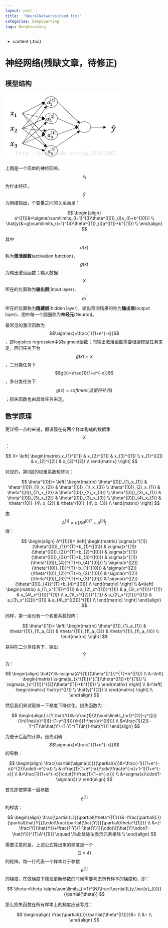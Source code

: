 ```yaml
---
layout: post
title:  "NeuralNetworks(need fix)"
categories: DeepLearning
tags: DeepLearning
---
```


* content
{:toc}
# 神经网络(残缺文章，待修正)

## 模型结构

![](/img/20170919152906221.png)

上图是一个简单的神经网络，$$x_{i}$$为样本特征，$$\hat{y}$$为网络输出，个变量之间的关系满足：

$$
\begin{align}
a^{[1]}&=\sigma(\sum\limits_{i=1}^{3}\theta^{[0]}_{i}x_{i}+b^{[0]}) \\
\hat{y}&=g(\sum\limits_{i=1}^{4}\theta^{[1]}_{i}a^{[1]}+b^{[1]}) \\
\end{align}
$$

其中$$\sigma(x)$$称为**激活函数**(activation function)，$$g(x)$$为输出激活函数；输入数据$$X$$所在的位置称为**输出层**(input layer)，$$a_{i}^{j}$$所在的位置称为**隐藏层**(hidden layer)，输出预测结果的称为**输出层**(output layer)，图中每一个圆圈称为**神经元**(Neuron)。

最常见的激活函数为$$\sigma(x)=\frac{1}{1+e^{-x}}$$，即logistics regression中的sigmoid函数；而输出激活函数需要根据模型任务来定，回归任务下为$$g(x)=x$$，二分类任务下$$g(x)=\frac{1}{1+e^{-x}}$$，多分类任务下$$g(x)=softmax(这里待补充)$$；损失函数也由具体任务来定。



## 数学原理

更详细一点的来说，假设现在有两个样本构成的数据集$$X$$：

$$
X=
\left[
\begin{matrix}
 x_{1}^{[1]} & x_{2}^{[1]} & x_{3}^{[1]} \\
x_{1}^{[2]} & x_{2}^{[2]} & x_{3}^{[2]} \\
\end{matrix}
\right]
$$

对应的，第0层的权重系数矩阵为：

$$
\theta^{[0]}=
\left[
\begin{matrix}
 \theta^{[0]}_{1\_x_{1}} & \theta^{[0]}_{1\_x_{2}} & \theta^{[0]}_{1\_x_{3}} \\
 \theta^{[0]}_{2\_x_{1}} & \theta^{[0]}_{2\_x_{2}} & \theta^{[0]}_{2\_x_{3}} \\
 \theta^{[0]}_{3\_x_{1}} & \theta^{[0]}_{3\_x_{2}} & \theta^{[0]}_{3\_x_{3}} \\
 \theta^{[0]}_{4\_x_{1}} & \theta^{[0]}_{4\_x_{2}} & \theta^{[0]}_{4\_x_{3}} \\
\end{matrix}
\right]
$$

由$$A^{[1]}={\sigma}(X{\theta^{[0]}}^{T}+b^{[0]})$$得：

$$
\begin{align}
A^{[1]}&=
\left[
\begin{matrix}
\sigma(x^{[1]}{\theta^{[0]}_{1}}^{T}+b_{1}^{[0]}) & \sigma(x^{[1]}{\theta^{[0]}_{2}}^{T}+b_{2}^{[0]}) & \sigma(x^{[1]}{\theta^{[0]}_{3}}^{T}+b_{3}^{[0]}) & \sigma(x^{[1]}{\theta^{[0]}_{4}}^{T}+b_{4}^{[0]}) \\
\sigma(x^{[2]}{\theta^{[0]}_{1}}^{T}+b_{1}^{[0]}) & \sigma(x^{[2]}{\theta^{[0]}_{2}}^{T}+b_{2}^{[0]}) & \sigma(x^{[2]}{\theta^{[0]}_{3}}^{T}+b_{3}^{[0]}) & \sigma(x^{[2]}{\theta^{[0]}_{4}}^{T}+b_{4}^{[0]}) \\
\end{matrix} 
\right] \\
&=\left[
\begin{matrix}
a_{1\_x^{[1]}}^{[1]} & a_{2\_x^{[1]}}^{[1]} & a_{3\_x^{[1]}}^{[1]} & a_{4\_x^{[1]}}^{[1]} \\
a_{1\_x^{[2]}}^{[1]} & a_{2\_x^{[2]}}^{[1]} & a_{3\_x^{[2]}}^{[1]} & a_{4\_x^{[2]}}^{[1]} \\
\end{matrix}
\right]
\end{align}
$$

同样，第一层也有一个权重系数矩阵：

$$
\theta^{[1]}=
\left[
\begin{matrix}
 \theta^{[1]}_{1\_a_{1}} & \theta^{[1]}_{1\_a_{2}} & \theta^{[1]}_{1\_a_{3}} & \theta^{[1]}_{1\_a_{4}} \\
\end{matrix}
\right]
$$

易得在二分类任务下，输出$$\hat{Y}$$为：

$$
\begin{align}
\hat{Y}&=\sigma(A^{[1]}{\theta^{[1]}}^{T}+b^{[1]}) \\
&=\left[
\begin{matrix}
\sigma(a_{x^{[1]}}^{[1]}\theta^{[1]}+b^{[1]}) \\
\sigma(a_{x^{[1]}}^{[2]}\theta^{[1]}+b^{[1]}) \\
\end{matrix}
\right] \\
&=\left[
\begin{matrix}
\hat{y}^{[1]} \\
\hat{y}^{[2]} \\
\end{matrix}
\right] \\
\end{align}
$$

然后我们来试着做一下梯度下降优化。损失函数为：

$$
\begin{align}
L(Y,\hat{Y})&=\frac{1}{2}\sum\limits_{i=1}^{2}[-y^{[i]}{\ln}\hat{y}^{[i]}-(1-y^{[i]}){\ln}(1-\hat{y}^{[i]})] \\
&=\frac{1}{2}[-Y^{T}\ln\hat{Y}-(1-Y)^{T}\ln(1-\hat{Y})]
\end{align}
$$

为便于后面的计算，首先明确$$\sigma(x)=\frac{1}{1+e^{-x}}$$的导数：

$$
\begin{align}
\frac{\partial{\sigma(x)}}{\partial{x}}&=\frac{-1}{(1+e^{-x})^{2}}\cdot(-e^{-x}) \\
&=\frac{1}{1+e^{-x}}\cdot\frac{e^{-x}+1-1}{1+e^{-x}} \\
&=\frac{1}{1+e^{-x}}\cdot(1-\frac{1}{1+e^{-x}}) \\
&=\sigma(x)\cdot(1-\sigma(x)) \\
\end{align}
$$

首先即使算第一层参数$$\theta^{[1]}$$的梯度：

$$
\begin{align}
\frac{\partial{L}}{\partial{\theta^{[1]}}}&=\frac{\partial{L}}{\partial{\hat{Y}}}\cdot\frac{\partial{\hat{Y}}}{\partial{\theta^{[1]}}} \\
&=[-\frac{Y}{\hat{Y}}+\frac{1-Y}{1-\hat{Y}}]{\cdot}[(\hat{Y}\odot(1-\hat{Y}))^{T}A^{[1]}] \qquad \%此处除法表示元素相除 \\
\end{align}
$$

需要注意的是，上述公式算出来的梯度是一个$$(2\times4)$$的矩阵，每一行代表一个样本对于参数$$\theta^{[1]}$$的梯度，在做梯度下降法更新参数的时候需要考虑所有样本的梯度和，即：

$$
\theta:=\theta-\alpha\sum\limits_{i=1}^{N}\frac{\partial{L(y,\hat{y}_{i})}}{\partial{\theta}}
$$

那么损失函数在所有样本上的梯度应该写成：

$$
\begin{align}
\frac{\partial{L}}{\partial{\theta^{[1]}}}&= \\
&= \\
\end{align}
$$

<div style='display: none'>
哈哈我是注释，不会在浏览器中显示。
我也是注释。
</div>
